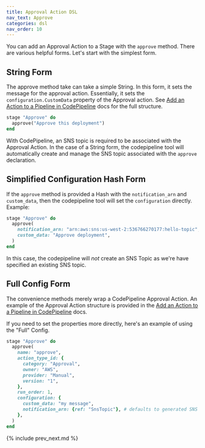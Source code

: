 ```yaml
---
title: Approval Action DSL
nav_text: Approve
categories: dsl
nav_order: 10
---
```


You can add an Approval Action to a Stage with the `approve` method.  There are various helpful forms. Let's start with the simplest form.

## String Form

The approve method take can take a simple String. In this form, it sets the message for the approval action.  Essentially, it sets the `configuration.CustomData` property of the Approval action.  See [Add an Action to a Pipeline in CodePipeline](https://docs.aws.amazon.com/codepipeline/latest/userguide/approvals-action-add.html) docs for the full structure.

```ruby
stage "Approve" do
  approve("Approve this deployment")
end
```

With CodePipeline, an SNS topic is required to be associated with the Approval Action. In the case of a String form, the codepipeline tool will automatically create and manage the SNS topic associated with the `approve` declaration.

## Simplified Configuration Hash Form

If the `approve` method is provided a Hash with the `notification_arn` and `custom_data`, then the codepipeline tool will set the `configuration` directly. Example:

```ruby
stage "Approve" do
  approve(
    notification_arn: "arn:aws:sns:us-west-2:536766270177:hello-topic",
    custom_data: "Approve deployment",
  )
end
```

In this case, the codepipeline will *not* create an SNS Topic as we're have specified an existing SNS topic.

## Full Config Form

The convenience methods merely wrap a CodePipeline Approval Action.  An example of the Approval Action structure is provided in the [Add an Action to a Pipeline in CodePipeline](https://docs.aws.amazon.com/codepipeline/latest/userguide/approvals-action-add.html) docs.

If you need to set the properties more directly, here's an example of using the "Full" Config.

```ruby
stage "Approve" do
  approve(
    name: "approve",
    action_type_id: {
      category: "Approval",
      owner: "AWS",
      provider: "Manual",
      version: "1",
    },
    run_order: 1,
    configuration: {
      custom_data: "my message",
      notification_arn: {ref: "SnsTopic"}, # defaults to generated SNS topic
    },
  )
end
```

{% include prev_next.md %}
